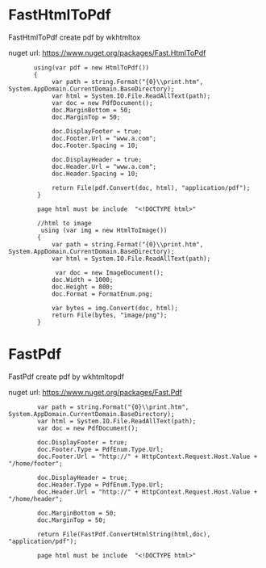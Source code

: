# FastHtmlToPdf
FastHtmlToPdf create pdf by wkhtmltox
      
nuget url: https://www.nuget.org/packages/Fast.HtmlToPdf
          
                    
           using(var pdf = new HtmlToPdf())
           {
                var path = string.Format("{0}\\print.htm", System.AppDomain.CurrentDomain.BaseDirectory);
                var html = System.IO.File.ReadAllText(path);
                var doc = new PdfDocument();
                doc.MarginBottom = 50;
                doc.MarginTop = 50;
            
                doc.DisplayFooter = true;
                doc.Footer.Url = "www.a.com";
                doc.Footer.Spacing = 10;

                doc.DisplayHeader = true;
                doc.Header.Url = "www.a.com"; 
                doc.Header.Spacing = 10;
                                                       
                return File(pdf.Convert(doc, html), "application/pdf");
            }
            
            page html must be include  "<!DOCTYPE html>"

            //html to image
             using (var img = new HtmlToImage())
            {
                var path = string.Format("{0}\\print.htm", System.AppDomain.CurrentDomain.BaseDirectory);
                var html = System.IO.File.ReadAllText(path);

                 var doc = new ImageDocument();
                doc.Width = 1000;
                doc.Height = 800;
                doc.Format = FormatEnum.png;

                var bytes = img.Convert(doc, html);
                return File(bytes, "image/png");
            }


# FastPdf
FastPdf create pdf by wkhtmltopdf
      
nuget url: https://www.nuget.org/packages/Fast.Pdf

            var path = string.Format("{0}\\print.htm", System.AppDomain.CurrentDomain.BaseDirectory);
            var html = System.IO.File.ReadAllText(path);
            var doc = new PdfDocument();
            
            doc.DisplayFooter = true;
            doc.Footer.Type = PdfEnum.Type.Url;
            doc.Footer.Url = "http://" + HttpContext.Request.Host.Value + "/home/footer";
           
            doc.DisplayHeader = true;
            doc.Header.Type = PdfEnum.Type.Url;
            doc.Header.Url = "http://" + HttpContext.Request.Host.Value + "/home/header";
                                           
            doc.MarginBottom = 50;
            doc.MarginTop = 50;
                        
            return File(FastPdf.ConvertHtmlString(html,doc), "application/pdf");
                        
            page html must be include  "<!DOCTYPE html>"
